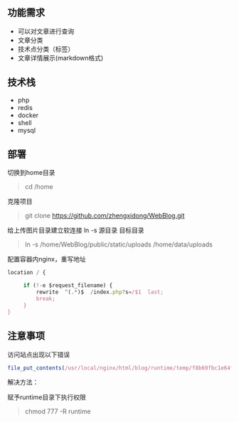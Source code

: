 ## 功能需求
* 可以对文章进行查询
* 文章分类
* 技术点分类（标签）
* 文章详情展示(markdown格式)

## 技术栈

* php
* redis
* docker
* shell
* mysql

## 部署

切换到home目录
> cd /home

克隆项目
> git clone https://github.com/zhengxidong/WebBlog.git

给上传图片目录建立软连接
ln -s 源目录 目标目录
> ln -s /home/WebBlog/public/static/uploads /home/data/uploads

配置容器内nginx，重写地址
```js
location / {

     if (!-e $request_filename) {
         rewrite  ^(.*)$  /index.php?s=/$1  last;
         break;
     }
}
```

## 注意事项

访问站点出现以下错误

```js
file_put_contents(/usr/local/nginx/html/blog/runtime/temp/f8b69fbc1e64f49a2a62a21dd941bfea.php): failed to open stream: Permission denied
```

解决方法：

赋予runtime目录下执行权限

> chmod 777 -R runtime
